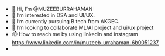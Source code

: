 - 👋 Hi, I’m @MUZEEBURRAHAMAN
- 👀 I’m interested in DSA and UI/UX.
- 🌱 I’m currently pursuing B.tech from AKGEC.
- 💞️ I’m looking to collaborate ML/AI project and ui/ux project
- 📫 How to reach me by using linkedin and instagram
https://www.linkedin.com/in/muzeeb-urrahaman-6b0051237
-


<!---
MUZEEBURRAHAMAN/MUZEEBURRAHAMAN is a ✨ special ✨ repository because its `README.md` (this file) appears on your GitHub profile.
You can click the Preview link to take a look at your changes.
--->

